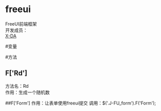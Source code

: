 # freeui
FreeUI前端框架<br>
开发成员：<br>
[X-DA](http://weibo.com/u/1957155830)

#变量


#方法

## F['Rd']
方法名：Rd<br>
作用：生成一个随机数<br>

##F['Form']
作用：让表单使用freeui提交
调用：$('.J-FU_form').F('Form');

